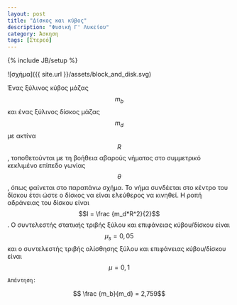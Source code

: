 ```yaml
---
layout: post
title: "Δίσκος και κύβος"
description: "Φυσική Γ' Λυκείου"
category: Άσκηση
tags: [Στερεό]
---
```

{% include JB/setup %}

![σχήμα]({{ site.url }}/assets/block_and_disk.svg) 

Ένας ξύλινος κύβος μάζας $$m_b$$ και ένας ξύλινος δίσκος μάζας $$m_d$$ με ακτίνα $$R$$, τοποθετούνται με τη βοήθεια αβαρούς νήματος στο συμμετρικό κεκλιμένο επίπεδο γωνίας $$θ$$, όπως φαίνεται στο παραπάνω σχήμα. Το νήμα συνδέεται στο κέντρο του δίσκου έτσι ώστε ο δίσκος να είναι ελεύθερος να κινηθεί. Η ροπή αδράνειας του δίσκου είναι $$Ι = \frac {m_d*R^2}{2}$$. Ο συντελεστής στατικής τριβής ξύλου και επιφάνειας κύβου/δίσκου είναι $$μ_s = 0,05$$ και ο συντελεστής τριβής ολίσθησης ξύλου και επιφάνειας κύβου/δίσκου είναι $$μ=0,1$$

`Απάντηση:`

$$ \frac {m_b}{m_d} = 2,759$$
